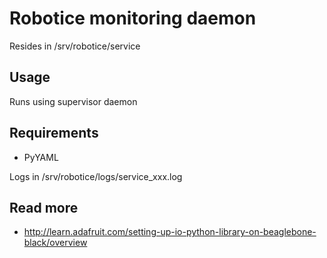 
# Robotice monitoring daemon

Resides in /srv/robotice/service

## Usage

Runs using supervisor daemon

## Requirements

* PyYAML 

Logs in /srv/robotice/logs/service_xxx.log

## Read more

* http://learn.adafruit.com/setting-up-io-python-library-on-beaglebone-black/overview